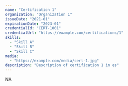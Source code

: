```yaml
---
name: "Certification 1"
organization: "Organization 1"
issueDate: "2021-01"
expirationDate: "2023-01"
credentialId: "CERT-1001"
credentialUrl: "https://example.com/certifications/1"
skills:
  - "Skill A"
  - "Skill B"
  - "Skill C"
media:
  - "https://example.com/media/cert-1.jpg"
description: "Description of certification 1 in es"
---
```


NA
